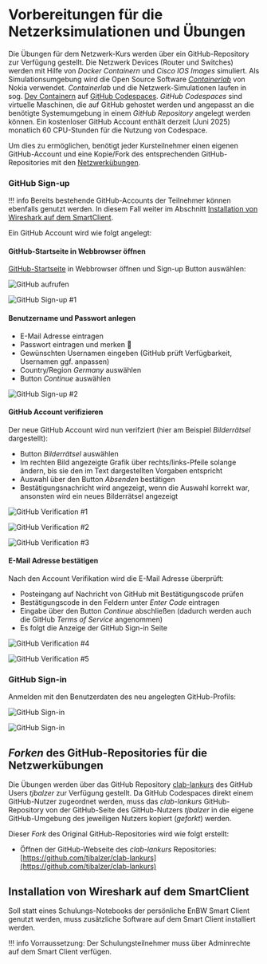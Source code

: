 # Vorbereitungen für die Netzerksimulationen und Übungen

Die Übungen für dem Netzwerk-Kurs werden über ein GitHub-Repository zur Verfügung gestellt. Die Netzwerk Devices (Router und Switches) werden mit Hilfe von _Docker Containern_ und _Cisco IOS Images_ simuliert. Als Simulationsumgebung wird die Open Source Software [_Containerlab_](https://github.com/hellt/containerlab) von Nokia verwendet. _Containerlab_ und die Netzwerk-Simulationen laufen in sog. [Dev Containern](https://docs.github.com/en/codespaces/setting-up-your-project-for-codespaces/adding-a-dev-container-configuration/introduction-to-dev-containers) auf [GitHub Codespaces](https://docs.github.com/en/codespaces). _GitHub Codespaces_ sind virtuelle Maschinen, die auf GitHub gehostet werden und angepasst an die benötigte Systemumgebung in einem _GitHub Repository_ angelegt werden können. Ein kostenloser GitHub Account enthält derzeit (Juni 2025) monatlich 60 CPU-Stunden für die Nutzung von Codespace.

Um dies zu ermöglichen, benötigt jeder Kursteilnehmer einen eigenen GitHub-Account und eine Kopie/Fork des entsprechenden GitHub-Repositories mit den [Netzwerkübungen](https://github.com/tjbalzer/clab-lankurs).

### GitHub Sign-up

!!! info
    Bereits bestehende GitHub-Accounts der Teilnehmer können ebenfalls genutzt werden. In diesem Fall weiter im Abschnitt [Installation von Wireshark auf dem SmartClient](vorbereitungen.md#installation-von-wireshark-auf-dem-smartclient).

Ein GitHub Account wird wie folgt angelegt:

#### GitHub-Startseite in Webbrowser öffnen

[GitHub-Startseite](https://gigthub.com) in Webbrowser öffnen und Sign-up Button auswählen:

![GitHub aufrufen](img/github-profil-anlegen-1.png)

![GitHub Sign-up #1](img/github-profil-anlegen-2a.png)

#### Benutzername und Passwort anlegen

- E-Mail Adresse eintragen
- Passwort eintragen und merken 🙂
- Gewünschten Usernamen eingeben (GitHub prüft Verfügbarkeit, Usernamen ggf. anpassen)
- Country/Region _Germany_ auswählen
- Button _Continue_ auswählen

![GitHub Sign-up #2](img/github-profil-anlegen-2b.png)

#### GitHub Account verifizieren

Der neue GitHub Account wird nun verifziert (hier am Beispiel _Bilderrätsel_ dargestellt):

- Button _Bilderrätsel_ auswählen
- Im rechten Bild angezeigte Grafik über rechts/links-Pfeile solange ändern, bis sie den im Text dargestellten Vorgaben entspricht
- Auswahl über den Button _Absenden_ bestätigen
- Bestätigungsnachricht wird angezeigt, wenn die Auswahl korrekt war, ansonsten wird ein neues Bilderrätsel angezeigt

![GitHub Verification #1](img/github-profil-anlegen-3a.png)

![GitHub Verification #2](img/github-profil-anlegen-3c.png)

![GitHub Verification #3](img/github-profil-anlegen-3d.png)

#### E-Mail Adresse bestätigen

Nach den Account Verifikation wird die E-Mail Adresse überprüft:

- Posteingang auf Nachricht von GitHub mit Bestätigungscode prüfen
- Bestätigungscode in den Feldern unter _Enter Code_ eintragen
- Eingabe über den Button _Continue_ abschließen (dadurch werden auch die GitHub _Terms of Service_ angenommen)
- Es folgt die Anzeige der GitHub Sign-in Seite

![GitHub Verification #4](img/github-profil-anlegen-4.png)

![GitHub Verification #5](img/github-profil-anlegen-5.png)

### GitHub Sign-in

Anmelden mit den Benutzerdaten des neu angelegten GitHub-Profils:

![GitHub Sign-in](img/github-anmeldung-1.png)

![GitHub Sign-in](img/github-anmeldung-2.png)

## _Forken_ des GitHub-Repositories für die Netzwerkübungen

Die Übungen werden über das GitHub Repository [clab-lankurs](https://github.com/tjbalzer/clab-lankurs) des GitHub Users _tjbalzer_ zur Verfügung gestellt. Da GitHub Codespaces direkt einem GitHub-Nutzer zugeordnet werden, muss das _clab-lankurs_ GitHub-Repository von der GitHub-Seite des GitHub-Nutzers _tjbalzer_ in die eigene GitHub-Umgebung des jeweiligen Nutzers kopiert (_geforkt_) werden.

Dieser _Fork_ des Original GitHub-Repositories wird wie folgt erstellt:

- Öffnen der GitHub-Webseite des _clab-lankurs_ Repositories: [https://github.com/tjbalzer/clab-lankurs](https://github.com/tjbalzer/clab-lankurs)

## Installation von Wireshark auf dem SmartClient

Soll statt eines Schulungs-Notebooks der persönliche EnBW Smart Client genutzt werden, muss zusätzliche Software auf dem Smart Client installiert werden.

!!! info
    Vorraussetzung: Der Schulungsteilnehmer muss über Adminrechte auf dem Smart Client verfügen.




